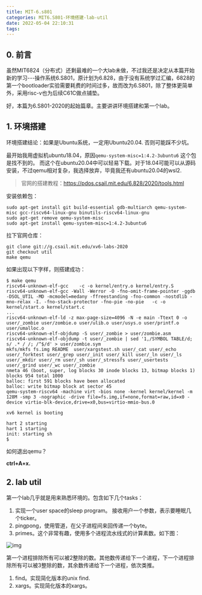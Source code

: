 ```yaml
---
title: MIT-6.s801
categories: MIT6.S801-环境搭建-lab-util
date: 2022-05-04 22:10:31
tags:
---
```




## 0. 前言

虽然MIT6824（分布式）还剩最难的一个大lab未做，不过我还是决定从本篇开始新的学习---操作系统6.S801，原计划为6.828，由于没有系统学过汇编，6828的第一个bootloader实验需要耗费的时间过多，故而改为6.S801，除了整体更简单外，采用risc-v也为后续C61C做点铺垫。

好，本篇为6.S801-2020的起始篇章。主要讲讲环境搭建和第一个lab。

<!--more-->

## 1. 环境搭建

环境搭建结论：如果是Ubuntu系统，一定用Ubuntu20.04. 否则可能踩不少坑。

最开始我用虚拟机ubuntu18.04，原因`qemu-system-misc=1:4.2-3ubuntu6` 这个包是找不到的。 而这个在ubuntu20.04中可以轻易下载。对于18.04可能可以从源码安装，不过qemu相对复杂，我选择放弃，毕竟我还有ubuntu20.04的wsl2. 

> 官网的搭建教程：https://pdos.csail.mit.edu/6.828/2020/tools.html

安装依赖包：

```shell
sudo apt-get install git build-essential gdb-multiarch qemu-system-misc gcc-riscv64-linux-gnu binutils-riscv64-linux-gnu 
sudo apt-get remove qemu-system-misc
sudo apt-get install qemu-system-misc=1:4.2-3ubuntu6
```

拉下官网仓库：

```
git clone git://g.csail.mit.edu/xv6-labs-2020
git checkout util
make qemu
```

如果出现以下字样，则搭建成功：

```
$ make qemu
riscv64-unknown-elf-gcc    -c -o kernel/entry.o kernel/entry.S
riscv64-unknown-elf-gcc -Wall -Werror -O -fno-omit-frame-pointer -ggdb -DSOL_UTIL -MD -mcmodel=medany -ffreestanding -fno-common -nostdlib -mno-relax -I. -fno-stack-protector -fno-pie -no-pie   -c -o kernel/start.o kernel/start.c
...  
riscv64-unknown-elf-ld -z max-page-size=4096 -N -e main -Ttext 0 -o user/_zombie user/zombie.o user/ulib.o user/usys.o user/printf.o user/umalloc.o
riscv64-unknown-elf-objdump -S user/_zombie > user/zombie.asm
riscv64-unknown-elf-objdump -t user/_zombie | sed '1,/SYMBOL TABLE/d; s/ .* / /; /^$/d' > user/zombie.sym
mkfs/mkfs fs.img README  user/xargstest.sh user/_cat user/_echo user/_forktest user/_grep user/_init user/_kill user/_ln user/_ls user/_mkdir user/_rm user/_sh user/_stressfs user/_usertests user/_grind user/_wc user/_zombie 
nmeta 46 (boot, super, log blocks 30 inode blocks 13, bitmap blocks 1) blocks 954 total 1000
balloc: first 591 blocks have been allocated
balloc: write bitmap block at sector 45
qemu-system-riscv64 -machine virt -bios none -kernel kernel/kernel -m 128M -smp 3 -nographic -drive file=fs.img,if=none,format=raw,id=x0 -device virtio-blk-device,drive=x0,bus=virtio-mmio-bus.0

xv6 kernel is booting

hart 2 starting
hart 1 starting
init: starting sh
$
```

如何退出qemu？

**ctrl+A+x.**

## 2. lab util

第一个lab几乎就是用来熟悉环境的。包含如下几个tasks：

1. 实现一个user space的sleep program。 接收用户一个参数，表示要睡眠几个ticker。
2. pingpong，使用管道，在父子进程间来回传递一个byte。
3. primes。这个非常有趣，使用多个进程流水线式的计算素数。如下图：

![img](https://cdn.JsDelivr.net/gh/ravenxrz/PicBed/img/sieve.gif)

第一个进程排除所有可以被2整除的数。其他数传递给下一个进程，下一个进程排除所有可以被3整除的数，其余数传递给下一个进程，依次类推。

1. find。实现简化版本的unix find. 
2. xargs。实现简化版本的xargs。

